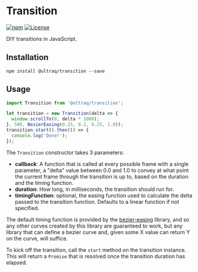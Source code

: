 
Transition
==========

[![npm](https://img.shields.io/npm/v/@ultraq/transition.svg?maxAge=3600)](https://www.npmjs.com/package/@ultraq/transition)
[![License](https://img.shields.io/github/license/ultraq/transition.svg?maxAge=2592000)](https://github.com/ultraq/transition/blob/master/LICENSE.txt)

DIY transitions in JavaScript.


Installation
------------

```
npm install @ultraq/transition --save
```


Usage
-----

```javascript
import Transition from '@ultraq/transition';

let transition = new Transition(delta => {
  window.scrollTo(0, delta * 1000);
}, 500, BezierEasing(0.25, 0.1, 0.25, 1.0));
transition.start().then(() => {
  console.log('Done!');
});
```

The `Transition` constructor takes 3 parameters:

 - **callback**: A function that is called at every possible frame with a single
   parameter, a "delta" value between 0.0 and 1.0 to convey at what point the
   current frame through the transition is up to, based on the duration and the
   timing function.
 - **duration**: How long, in milliseconds, the transition should run for.
 - **timingFunction**: optional, the easing function used to calculate the delta
   passed to the transition function.  Defaults to a linear function if not
   specified.

The default timing function is provided by the [bezier-easing](https://github.com/gre/bezier-easing)
library, and so any other curves created by this library are guaranteed to work,
but any library that can define a bezier curve and, given some X value can
return Y on the curve, will suffice.

To kick off the transition, call the `start` method on the transition instance.
This will return a `Promise` that is resolved once the transition duration has
elapsed.
